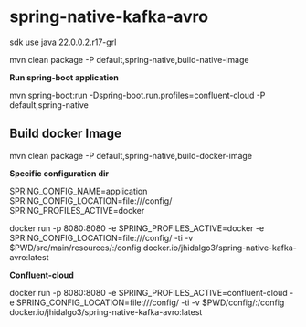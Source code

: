 # spring-native-kafka-avro


sdk use java 22.0.0.2.r17-grl 

mvn clean package -P default,spring-native,build-native-image


__Run spring-boot application__

 mvn spring-boot:run -Dspring-boot.run.profiles=confluent-cloud -P default,spring-native


## Build docker Image

mvn clean package -P default,spring-native,build-docker-image

**Specific configuration dir**

SPRING_CONFIG_NAME=application
SPRING_CONFIG_LOCATION=file:///config/
SPRING_PROFILES_ACTIVE=docker

docker run -p 8080:8080 -e SPRING_PROFILES_ACTIVE=docker -e SPRING_CONFIG_LOCATION=file:///config/  -ti -v $PWD/src/main/resources/:/config docker.io/jhidalgo3/spring-native-kafka-avro:latest

**Confluent-cloud**

 docker run -p 8080:8080 -e SPRING_PROFILES_ACTIVE=confluent-cloud -e SPRING_CONFIG_LOCATION=file:///config/  -ti -v $PWD/config/:/config docker.io/jhidalgo3/spring-native-kafka-avro:latest
